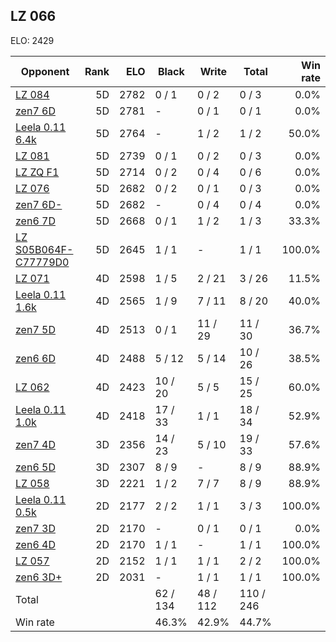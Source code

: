## LZ 066 ##

ELO: 2429

Opponent | Rank | ELO | Black | Write | Total | Win rate
---------|-----:|----:|-------|-------|-------|-------:
[LZ 084](LZ%20084.md) | 5D | 2782 | 0 / 1 | 0 / 2 | 0 / 3 | 0.0%
[zen7 6D](zen7%206D.md) | 5D | 2781 | - | 0 / 1 | 0 / 1 | 0.0%
[Leela 0.11 6.4k](Leela%200.11%206.4k.md) | 5D | 2764 | - | 1 / 2 | 1 / 2 | 50.0%
[LZ 081](LZ%20081.md) | 5D | 2739 | 0 / 1 | 0 / 2 | 0 / 3 | 0.0%
[LZ ZQ F1](LZ%20ZQ%20F1.md) | 5D | 2714 | 0 / 2 | 0 / 4 | 0 / 6 | 0.0%
[LZ 076](LZ%20076.md) | 5D | 2682 | 0 / 2 | 0 / 1 | 0 / 3 | 0.0%
[zen7 6D-](zen7%206D-.md) | 5D | 2682 | - | 0 / 4 | 0 / 4 | 0.0%
[zen6 7D](zen6%207D.md) | 5D | 2668 | 0 / 1 | 1 / 2 | 1 / 3 | 33.3%
[LZ S05B064F-C77779D0](LZ%20S05B064F-C77779D0.md) | 5D | 2645 | 1 / 1 | - | 1 / 1 | 100.0%
[LZ 071](LZ%20071.md) | 4D | 2598 | 1 / 5 | 2 / 21 | 3 / 26 | 11.5%
[Leela 0.11 1.6k](Leela%200.11%201.6k.md) | 4D | 2565 | 1 / 9 | 7 / 11 | 8 / 20 | 40.0%
[zen7 5D](zen7%205D.md) | 4D | 2513 | 0 / 1 | 11 / 29 | 11 / 30 | 36.7%
[zen6 6D](zen6%206D.md) | 4D | 2488 | 5 / 12 | 5 / 14 | 10 / 26 | 38.5%
[LZ 062](LZ%20062.md) | 4D | 2423 | 10 / 20 | 5 / 5 | 15 / 25 | 60.0%
[Leela 0.11 1.0k](Leela%200.11%201.0k.md) | 4D | 2418 | 17 / 33 | 1 / 1 | 18 / 34 | 52.9%
[zen7 4D](zen7%204D.md) | 3D | 2356 | 14 / 23 | 5 / 10 | 19 / 33 | 57.6%
[zen6 5D](zen6%205D.md) | 3D | 2307 | 8 / 9 | - | 8 / 9 | 88.9%
[LZ 058](LZ%20058.md) | 3D | 2221 | 1 / 2 | 7 / 7 | 8 / 9 | 88.9%
[Leela 0.11 0.5k](Leela%200.11%200.5k.md) | 2D | 2177 | 2 / 2 | 1 / 1 | 3 / 3 | 100.0%
[zen7 3D](zen7%203D.md) | 2D | 2170 | - | 0 / 1 | 0 / 1 | 0.0%
[zen6 4D](zen6%204D.md) | 2D | 2170 | 1 / 1 | - | 1 / 1 | 100.0%
[LZ 057](LZ%20057.md) | 2D | 2152 | 1 / 1 | 1 / 1 | 2 / 2 | 100.0%
[zen6 3D+](zen6%203D+.md) | 2D | 2031 | - | 1 / 1 | 1 / 1 | 100.0%
Total | | | 62 / 134 | 48 / 112 | 110 / 246 | 
Win rate| | | 46.3% | 42.9% | 44.7% | 
